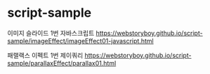 # script-sample

이미지 슬라이드 1번 자바스크립트
https://webstoryboy.github.io/script-sample/imageEffect/imageEffect01-javascript.html





패랠랙스 이펙트 1번 제이쿼리
https://webstoryboy.github.io/script-sample/parallaxEffect/parallax01.html
